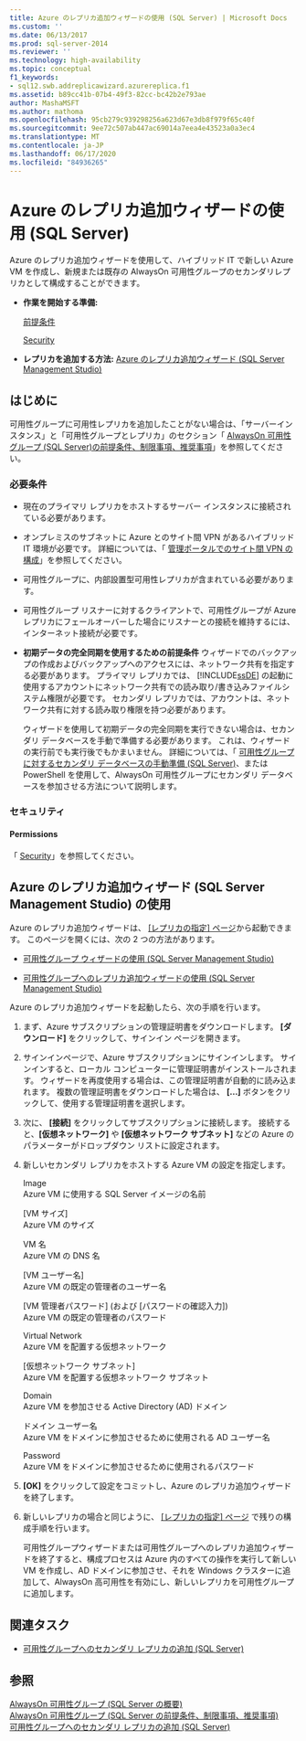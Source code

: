 ```yaml
---
title: Azure のレプリカ追加ウィザードの使用 (SQL Server) | Microsoft Docs
ms.custom: ''
ms.date: 06/13/2017
ms.prod: sql-server-2014
ms.reviewer: ''
ms.technology: high-availability
ms.topic: conceptual
f1_keywords:
- sql12.swb.addreplicawizard.azurereplica.f1
ms.assetid: b89cc41b-07b4-49f3-82cc-bc42b2e793ae
author: MashaMSFT
ms.author: mathoma
ms.openlocfilehash: 95cb279c939298256a623d67e3db8f979f65c40f
ms.sourcegitcommit: 9ee72c507ab447ac69014a7eea4e43523a0a3ec4
ms.translationtype: MT
ms.contentlocale: ja-JP
ms.lasthandoff: 06/17/2020
ms.locfileid: "84936265"
---
```

# <a name="use-the-add-azure-replica-wizard-sql-server"></a>Azure のレプリカ追加ウィザードの使用 (SQL Server)
  Azure のレプリカ追加ウィザードを使用して、ハイブリッド IT で新しい Azure VM を作成し、新規または既存の AlwaysOn 可用性グループのセカンダリレプリカとして構成することができます。  
  
-   **作業を開始する準備:**  
  
     [前提条件](#Prerequisites)  
  
     [Security](#Security)  
  
-   **レプリカを追加する方法:**  [Azure のレプリカ追加ウィザード (SQL Server Management Studio)](#SSMSProcedure)  
  
##  <a name="before-you-begin"></a><a name="BeforeYouBegin"></a> はじめに  
 可用性グループに可用性レプリカを追加したことがない場合は、「サーバーインスタンス」と「可用性グループとレプリカ」のセクション「 [AlwaysOn 可用性グループ &#40;SQL Server&#41;の前提条件、制限事項、推奨事項](prereqs-restrictions-recommendations-always-on-availability.md)」を参照してください。  
  
###  <a name="prerequisites"></a><a name="Prerequisites"></a> 必要条件  
  
-   現在のプライマリ レプリカをホストするサーバー インスタンスに接続されている必要があります。  
  
-   オンプレミスのサブネットに Azure とのサイト間 VPN があるハイブリッド IT 環境が必要です。 詳細については、「 [管理ポータルでのサイト間 VPN の構成](https://azure.microsoft.com/documentation/articles/vpn-gateway-site-to-site-create)」を参照してください。  
  
-   可用性グループに、内部設置型可用性レプリカが含まれている必要があります。  
  
-   可用性グループ リスナーに対するクライアントで、可用性グループが Azure レプリカにフェールオーバーした場合にリスナーとの接続を維持するには、インターネット接続が必要です。  
  
-   **初期データの完全同期を使用するための前提条件** ウィザードでのバックアップの作成およびバックアップへのアクセスには、ネットワーク共有を指定する必要があります。 プライマリ レプリカでは、 [!INCLUDE[ssDE](../../../includes/ssde-md.md)] の起動に使用するアカウントにネットワーク共有での読み取り/書き込みファイルシステム権限が必要です。 セカンダリ レプリカでは、アカウントは、ネットワーク共有に対する読み取り権限を持つ必要があります。  
  
     ウィザードを使用して初期データの完全同期を実行できない場合は、セカンダリ データベースを手動で準備する必要があります。 これは、ウィザードの実行前でも実行後でもかまいません。 詳細については、「 [可用性グループに対するセカンダリ データベースの手動準備 &#40;SQL Server&#41;](manually-prepare-a-secondary-database-for-an-availability-group-sql-server.md)、または PowerShell を使用して、AlwaysOn 可用性グループにセカンダリ データベースを参加させる方法について説明します。  
  
###  <a name="security"></a><a name="Security"></a> セキュリティ  
  
####  <a name="permissions"></a><a name="Permissions"></a> Permissions  
 「 [Security](use-the-add-replica-to-availability-group-wizard-sql-server-management-studio.md#Security)」を参照してください。  
  
##  <a name="using-the-add-azure-replica-wizard-sql-server-management-studio"></a><a name="SSMSProcedure"></a>Azure のレプリカ追加ウィザード (SQL Server Management Studio) の使用  
 Azure のレプリカ追加ウィザードは、 [[レプリカの指定] ページ](specify-replicas-page-new-availability-group-wizard-add-replica-wizard.md)から起動できます。 このページを開くには、次の 2 つの方法があります。  
  
-   [可用性グループ ウィザードの使用 &#40;SQL Server Management Studio&#41;](use-the-availability-group-wizard-sql-server-management-studio.md)  
  
-   [可用性グループへのレプリカ追加ウィザードの使用 &#40;SQL Server Management Studio&#41;](use-the-add-replica-to-availability-group-wizard-sql-server-management-studio.md)  
  
 Azure のレプリカ追加ウィザードを起動したら、次の手順を行います。  
  
1.  まず、Azure サブスクリプションの管理証明書をダウンロードします。 **[ダウンロード]** をクリックして、サインイン ページを開きます。  
  
2.  サインインページで、Azure サブスクリプションにサインインします。 サインインすると、ローカル コンピューターに管理証明書がインストールされます。 ウィザードを再度使用する場合は、この管理証明書が自動的に読み込まれます。 複数の管理証明書をダウンロードした場合は、 **[...]** ボタンをクリックして、使用する管理証明書を選択します。  
  
3.  次に、 **[接続]** をクリックしてサブスクリプションに接続します。 接続すると、**[仮想ネットワーク]** や **[仮想ネットワーク サブネット]** などの Azure のパラメーターがドロップダウン リストに設定されます。  
  
4.  新しいセカンダリ レプリカをホストする Azure VM の設定を指定します。  
  
     Image  
     Azure VM に使用する SQL Server イメージの名前  
  
     [VM サイズ]  
     Azure VM のサイズ  
  
     VM 名  
     Azure VM の DNS 名  
  
     [VM ユーザー名]  
     Azure VM の既定の管理者のユーザー名  
  
     [VM 管理者パスワード] (および [パスワードの確認入力])  
     Azure VM の既定の管理者のパスワード  
  
     Virtual Network  
     Azure VM を配置する仮想ネットワーク  
  
     [仮想ネットワーク サブネット]  
     Azure VM を配置する仮想ネットワーク サブネット  
  
     Domain  
     Azure VM を参加させる Active Directory (AD) ドメイン  
  
     ドメイン ユーザー名  
     Azure VM をドメインに参加させるために使用される AD ユーザー名  
  
     Password  
     Azure VM をドメインに参加させるために使用されるパスワード  
  
5.  **[OK]** をクリックして設定をコミットし、Azure のレプリカ追加ウィザードを終了します。  
  
6.  新しいレプリカの場合と同じように、 [[レプリカの指定] ページ](specify-replicas-page-new-availability-group-wizard-add-replica-wizard.md) で残りの構成手順を行います。  
  
     可用性グループウィザードまたは可用性グループへのレプリカ追加ウィザードを終了すると、構成プロセスは Azure 内のすべての操作を実行して新しい VM を作成し、AD ドメインに参加させ、それを Windows クラスターに追加して、AlwaysOn 高可用性を有効にし、新しいレプリカを可用性グループに追加します。  
  
##  <a name="related-tasks"></a><a name="RelatedTasks"></a> 関連タスク  
  
-   [可用性グループへのセカンダリ レプリカの追加 &#40;SQL Server&#41;](add-a-secondary-replica-to-an-availability-group-sql-server.md)  
  
## <a name="see-also"></a>参照  
 [AlwaysOn 可用性グループ &#40;SQL Server の概要&#41;](overview-of-always-on-availability-groups-sql-server.md)   
 [AlwaysOn 可用性グループ &#40;SQL Server の前提条件、制限事項、推奨事項&#41;](prereqs-restrictions-recommendations-always-on-availability.md)   
 [可用性グループへのセカンダリ レプリカの追加 &#40;SQL Server&#41;](add-a-secondary-replica-to-an-availability-group-sql-server.md)  
  
  
